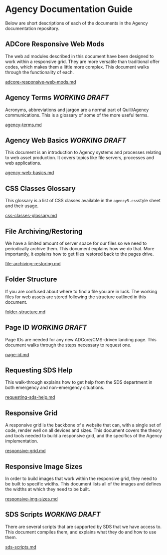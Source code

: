 # Agency Documentation Guide
Below are short descriptions of each of the documents in the Agency documentation repository.

## ADCore Responsive Web Mods 
The web ad modules described in this document have been designed to work within a responsive grid. They are more versatile than traditional offer codes, which makes them a little more complex. This document walks through the functionality of each.

[adcore-responsive-web-mods.md](https://github.com/agency-quill/agency-project-files/tree/master/documentation/adcore-responsive-web-mods.md)

## Agency Terms ___WORKING DRAFT___
Acronyms, abbreviations and jargon are a normal part of Quill/Agency communications. This is a glossary of some of the more useful terms. 

[agency-terms.md](https://github.com/agency-quill/agency-project-files/tree/master/documentation/agency-terms.md)

## Agency Web Basics ___WORKING DRAFT___
This document is an introduction to Agency systems and processes relating to web asset production. It covers topics like file servers, processes and web applications. 

[agency-web-basics.md](https://github.com/agency-quill/agency-project-files/tree/master/documentation/agency-web-basics.md)

## CSS Classes Glossary 
This glossary is a list of CSS classes available in the `agency5.css`style sheet and their usage.

[css-classes-glossary.md](https://github.com/agency-quill/agency-project-files/tree/master/documentation/css-classes-glossary.md)

## File Archiving/Restoring 
We have a limited amount of server space for our files so we need to periodically archive them. This document explains how we do that. More importantly, it explains how to get files restored back to the pages drive.

[file-archiving-restoring.md](https://github.com/agency-quill/agency-project-files/tree/master/documentation/file-archiving-restoring.md)

## Folder Structure 
If you are confused about where to find a file you are in luck. The working files for web assets are stored following the structure outlined in this document.

[folder-structure.md](https://github.com/agency-quill/agency-project-files/tree/master/documentation/folder-structure.md)

## Page ID ___WORKING DRAFT___
Page IDs are needed for any new ADCore/CMS-driven landing page. This document walks through the steps necessary to request one.

[page-id.md](https://github.com/agency-quill/agency-project-files/tree/master/documentation/page-id.md)

## Requesting SDS Help 
This walk-through explains how to get help from the SDS department in both emergency and non-emergency situations.

[requesting-sds-help.md](https://github.com/agency-quill/agency-project-files/tree/master/documentation/requesting-sds-help.md)

## Responsive Grid 
A responsive grid is the backbone of a website that can, with a single set of code, render well on all devices and sizes. This document covers the theory and tools needed to build a responsive grid, and the specifics of the Agency implementation.

[responsive-grid.md](https://github.com/agency-quill/agency-project-files/tree/master/documentation/responsive-grid.md)

## Responsive Image Sizes 
In order to build images that work within the responsive grid, they need to be built to specific widths. This document lists all of the images and defines the widths at which they need to be built.

[responsive-img-sizes.md](https://github.com/agency-quill/agency-project-files/tree/master/documentation/responsive-img-sizes.md)

## SDS Scripts ___WORKING DRAFT___
There are several scripts that are supported by SDS that we have access to. This document compiles them, and explains what they do and how to use them.

[sds-scripts.md](https://github.com/agency-quill/agency-project-files/tree/master/documentation/sds-scripts.md)
